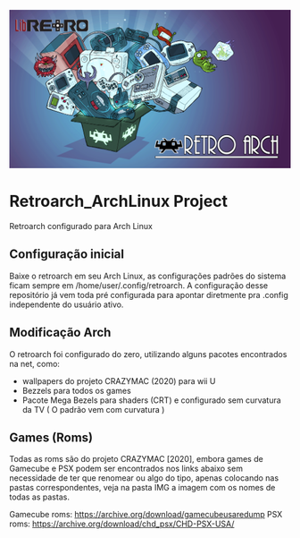![Retroarch para ArchLinux](IMG/Retroarch.png)

# Retroarch_ArchLinux Project
Retroarch configurado para Arch Linux

## Configuração inicial
Baixe o retroarch em seu Arch Linux, as configurações padrões do sistema ficam sempre em /home/user/.config/retroarch.
A configuração desse repositório já vem toda pré configurada para apontar diretmente pra .config independente do usuário ativo.

## Modificação Arch
O retroarch foi configurado do zero, utilizando alguns pacotes encontrados na net, como:
- wallpapers do projeto CRAZYMAC (2020) para wii U
- Bezzels para todos os games
- Pacote Mega Bezels para shaders (CRT) e configurado sem curvatura da TV ( O padrão vem com curvatura )

## Games (Roms)
Todas as roms são do projeto CRAZYMAC [2020], embora games de Gamecube e PSX podem ser encontrados nos links abaixo sem necessidade de ter que renomear ou
algo do tipo, apenas colocando nas pastas correspondentes, veja na pasta IMG a imagem com os nomes de todas as pastas.

Gamecube roms: https://archive.org/download/gamecubeusaredump
PSX roms: https://archive.org/download/chd_psx/CHD-PSX-USA/
